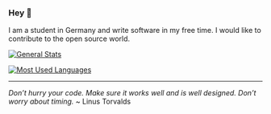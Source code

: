### Hey 👋

I am a student in Germany and write software in my free time. I would like to contribute to the open source world.

<!-- https://github.com/anuraghazra/github-readme-stats <3 -->

[![General Stats](https://github-readme-stats.vercel.app/api?username=dodaucy&theme=dark&show_icons=true&hide_border=true&include_all_commits=true&count_private=true&cache_seconds=7200 "General Stats")](https://github.com/dodaucy?tab=repositories)

[![Most Used Languages](https://github-readme-stats.vercel.app/api/top-langs/?username=dodaucy&layout=compact&theme=dark&cache_seconds=7200 "Most Used Languages")](https://github.com/dodaucy?tab=repositories)

---

*Don’t hurry your code. Make sure it works well and is well designed. Don’t worry about timing.* ~ Linus Torvalds
